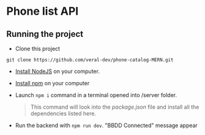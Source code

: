 # Phone list API

## Running the project

- Clone this project

```
git clone https://github.com/veral-dev/phone-catalog-MERN.git
```

- [Install NodeJS](https://nodejs.org/en/) on your computer.

- [Install npm](https://docs.npmjs.com/getting-started) on your computer

- Launch `npm i` command in a terminal opened into /server folder.

  > This command will look into the _package.json_ file and install all the dependencies listed here.
- Run the backend with `npm run dev`. "BBDD Connected" message appear

